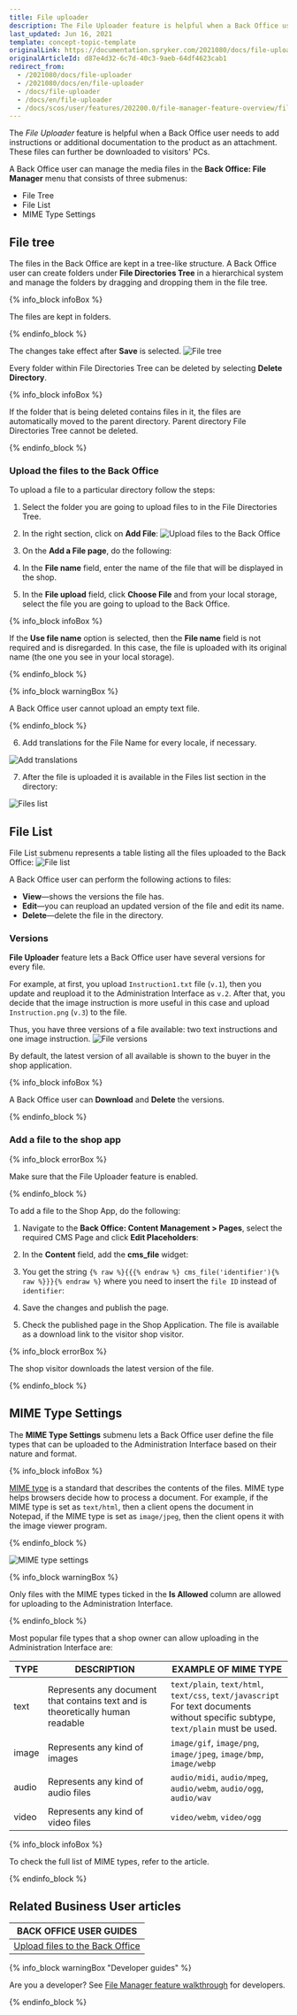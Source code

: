 ```yaml
---
title: File uploader
description: The File Uploader feature is helpful when a Back Office user needs to add instructions or additional documentation to the product as an attachment.
last_updated: Jun 16, 2021
template: concept-topic-template
originalLink: https://documentation.spryker.com/2021080/docs/file-uploader
originalArticleId: d87e4d32-6c7d-40c3-9aeb-64df4623cab1
redirect_from:
  - /2021080/docs/file-uploader
  - /2021080/docs/en/file-uploader
  - /docs/file-uploader
  - /docs/en/file-uploader
  - /docs/scos/user/features/202200.0/file-manager-feature-overview/file-uploader.html
---
```


The *File Uploader* feature is helpful when a Back Office user needs to add instructions or additional documentation to the product as an attachment. These files can further be downloaded to visitors' PCs.

A Back Office user can manage the media files in the **Back Office: File Manager** menu that consists of three submenus:

* File Tree
* File List
* MIME Type Settings

## File tree
The files in the Back Office are kept in a tree-like structure. A Back Office user can create folders under **File Directories Tree** in a hierarchical system and manage the folders by dragging and dropping them in the file tree.

{% info_block infoBox %}

The files are kept in folders.

{% endinfo_block %}

The changes take effect after **Save** is selected.
![File tree](https://spryker.s3.eu-central-1.amazonaws.com/docs/Features/Media+Management/File+Uploader/File+Uploader+Feature+Overview/file-tree.png)

Every folder within File Directories Tree can be deleted by selecting **Delete Directory**.

{% info_block infoBox %}

If the folder that is being deleted contains files in it, the files are automatically moved to the parent directory. Parent directory File Directories Tree cannot be deleted.

{% endinfo_block %}

### Upload the files to the Back Office
To upload a file to a particular directory follow the steps:

1. Select the folder you are going to upload files to in the File Directories Tree.
2. In the right section, click on **Add File**:
![Upload files to the Back Office](https://spryker.s3.eu-central-1.amazonaws.com/docs/Features/Media+Management/File+Uploader/File+Uploader+Feature+Overview/add-file.png)

3. On the **Add a File page**, do the following:
4. In the **File name** field, enter the name of the file that will be displayed in the shop.
5. In the **File upload** field, click **Choose File** and from your local storage, select the file you are going to upload to the Back Office.

{% info_block infoBox %}

If the **Use file name** option is selected, then the **File name** field is not required and is disregarded. In this case, the file is uploaded with its original name (the one you see in your local storage).

{% endinfo_block %}

{% info_block warningBox %}

A Back Office user cannot upload an empty text file.

{% endinfo_block %}

6. Add translations for the File Name for every locale, if necessary.

![Add translations](https://spryker.s3.eu-central-1.amazonaws.com/docs/Features/Media+Management/File+Uploader/File+Uploader+Feature+Overview/add-file+menu.png)

7. After the file is uploaded it is available in the Files list section in the directory:

![Files list](https://spryker.s3.eu-central-1.amazonaws.com/docs/Features/Media+Management/File+Uploader/File+Uploader+Feature+Overview/files-list.png)

## File List

File List submenu represents a table listing all the files uploaded to the Back Office:
![File list](https://spryker.s3.eu-central-1.amazonaws.com/docs/Features/Media+Management/File+Uploader/File+Uploader+Feature+Overview/file-list.png)

A Back Office user can perform the following actions to files:

* **View**—shows the versions the file has.
* **Edit**—you can reupload an updated version of the file and edit its name.
* **Delete**—delete the file in the directory.

### Versions

**File Uploader** feature lets a Back Office user have several versions for every file.

For example, at first, you upload `Instruction1.txt` file (`v.1`), then you update and reupload it to the Administration Interface as `v.2`.
After that, you decide that the image instruction is more useful in this case and upload `Instruction.png` (`v.3`) to the file.

Thus, you have three versions of a file available: two text instructions and one image instruction.
![File versions](https://spryker.s3.eu-central-1.amazonaws.com/docs/Features/Media+Management/File+Uploader/File+Uploader+Feature+Overview/file-versions.png)

By default, the latest version of all available is shown to the buyer in the shop application.

{% info_block infoBox %}

A Back Office user can **Download** and **Delete** the versions.

{% endinfo_block %}

### Add a file to the shop app

{% info_block errorBox %}

Make sure that the File Uploader feature is enabled.

{% endinfo_block %}

To add a file to the Shop App, do the following:

1. Navigate to the **Back Office: Content Management&nbsp;<span aria-label="and then">></span> Pages**, select the required CMS Page and click **Edit Placeholders**:

2. In the **Content** field, add the **cms_file** widget:

3. You get the string `{% raw %}{{{% endraw %} cms_file('identifier'){% raw %}}}{% endraw %}` where you need to insert the `file ID` instead of `identifier`:

4. Save the changes and publish the page.
5. Check the published page in the Shop Application.
The file is available as a download link to the visitor shop visitor.

{% info_block errorBox %}

The shop visitor downloads the latest version of the file.

{% endinfo_block %}

## MIME Type Settings

The **MIME Type Settings** submenu lets a Back Office user define the file types that can be uploaded to the Administration Interface based on their nature and format.

{% info_block infoBox %}

[MIME type](https://en.wikipedia.org/wiki/Media_type) is a standard that describes the contents of the files. MIME type helps browsers decide how to process a document. For example, if the MIME type is set as `text/html`, then a client opens the document in Notepad, if the MIME type is set as `image/jpeg`, then the client opens it with the image viewer program.

{% endinfo_block %}

![MIME type settings](https://spryker.s3.eu-central-1.amazonaws.com/docs/Features/Media+Management/File+Uploader/File+Uploader+Feature+Overview/mime-type-settings.png)

{% info_block warningBox %}

Only files with the MIME types ticked in the **Is Allowed** column are allowed for uploading to the Administration Interface.

{% endinfo_block %}

Most popular file types that a shop owner can allow uploading in the Administration Interface are:

| TYPE | DESCRIPTION | EXAMPLE OF MIME TYPE |
| --- | --- | --- |
| text | Represents any document that contains text and is theoretically human readable | `text/plain`, `text/html`, `text/css`, `text/javascript`<br>For text documents without specific subtype, `text/plain` must be used.|
|image | Represents any kind of images | `image/gif`, `image/png`, `image/jpeg`, `image/bmp`, `image/webp` |
| audio | Represents any kind of audio files | `audio/midi`, `audio/mpeg`, `audio/webm`, `audio/ogg`, `audio/wav` |
| video | Represents any kind of video files | `video/webm`, `video/ogg` |

{% info_block infoBox %}

To check the full list of MIME types, refer to the article.

{% endinfo_block %}

## Related Business User articles

|BACK OFFICE USER GUIDES|
|---|
| [Upload files to the Back Office](/docs/scos/user/back-office-user-guides/{{page.version}}/content/file-manager/managing-file-tree.html#uploading-files) |

{% info_block warningBox "Developer guides" %}

Are you a developer? See [File Manager feature walkthrough](/docs/scos/dev/feature-walkthroughs/{{page.version}}/file-manager-feature-walkthrough.html) for developers.

{% endinfo_block %}
